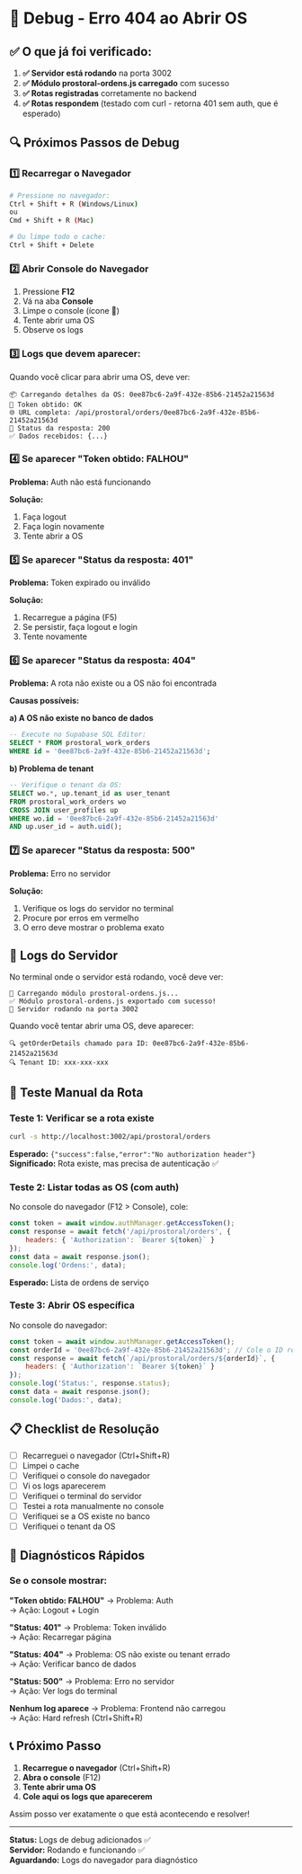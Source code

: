 # 🐛 Debug - Erro 404 ao Abrir OS

## ✅ O que já foi verificado:

1. **✅ Servidor está rodando** na porta 3002
2. **✅ Módulo prostoral-ordens.js carregado** com sucesso
3. **✅ Rotas registradas** corretamente no backend
4. **✅ Rotas respondem** (testado com curl - retorna 401 sem auth, que é esperado)

## 🔍 Próximos Passos de Debug

### 1️⃣ Recarregar o Navegador

```bash
# Pressione no navegador:
Ctrl + Shift + R (Windows/Linux)
ou
Cmd + Shift + R (Mac)

# Ou limpe todo o cache:
Ctrl + Shift + Delete
```

### 2️⃣ Abrir Console do Navegador

1. Pressione **F12**
2. Vá na aba **Console**
3. Limpe o console (ícone 🚫)
4. Tente abrir uma OS
5. Observe os logs

### 3️⃣ Logs que devem aparecer:

Quando você clicar para abrir uma OS, deve ver:

```
📦 Carregando detalhes da OS: 0ee87bc6-2a9f-432e-85b6-21452a21563d
🔑 Token obtido: OK
🌐 URL completa: /api/prostoral/orders/0ee87bc6-2a9f-432e-85b6-21452a21563d
📡 Status da resposta: 200
✅ Dados recebidos: {...}
```

### 4️⃣ Se aparecer "Token obtido: FALHOU"

**Problema:** Auth não está funcionando

**Solução:**
1. Faça logout
2. Faça login novamente
3. Tente abrir a OS

### 5️⃣ Se aparecer "Status da resposta: 401"

**Problema:** Token expirado ou inválido

**Solução:**
1. Recarregue a página (F5)
2. Se persistir, faça logout e login
3. Tente novamente

### 6️⃣ Se aparecer "Status da resposta: 404"

**Problema:** A rota não existe ou a OS não foi encontrada

**Causas possíveis:**

**a) A OS não existe no banco de dados**
```sql
-- Execute no Supabase SQL Editor:
SELECT * FROM prostoral_work_orders 
WHERE id = '0ee87bc6-2a9f-432e-85b6-21452a21563d';
```

**b) Problema de tenant**
```sql
-- Verifique o tenant da OS:
SELECT wo.*, up.tenant_id as user_tenant
FROM prostoral_work_orders wo
CROSS JOIN user_profiles up
WHERE wo.id = '0ee87bc6-2a9f-432e-85b6-21452a21563d'
AND up.user_id = auth.uid();
```

### 7️⃣ Se aparecer "Status da resposta: 500"

**Problema:** Erro no servidor

**Solução:**
1. Verifique os logs do servidor no terminal
2. Procure por erros em vermelho
3. O erro deve mostrar o problema exato

## 🔧 Logs do Servidor

No terminal onde o servidor está rodando, você deve ver:

```
🔧 Carregando módulo prostoral-ordens.js...
✅ Módulo prostoral-ordens.js exportado com sucesso!
🚀 Servidor rodando na porta 3002
```

Quando você tentar abrir uma OS, deve aparecer:

```
🔍 getOrderDetails chamado para ID: 0ee87bc6-2a9f-432e-85b6-21452a21563d
🔍 Tenant ID: xxx-xxx-xxx
```

## 🧪 Teste Manual da Rota

### Teste 1: Verificar se a rota existe

```bash
curl -s http://localhost:3002/api/prostoral/orders
```

**Esperado:** `{"success":false,"error":"No authorization header"}`  
**Significado:** Rota existe, mas precisa de autenticação ✅

### Teste 2: Listar todas as OS (com auth)

No console do navegador (F12 > Console), cole:

```javascript
const token = await window.authManager.getAccessToken();
const response = await fetch('/api/prostoral/orders', {
    headers: { 'Authorization': `Bearer ${token}` }
});
const data = await response.json();
console.log('Ordens:', data);
```

**Esperado:** Lista de ordens de serviço

### Teste 3: Abrir OS específica

No console do navegador:

```javascript
const token = await window.authManager.getAccessToken();
const orderId = '0ee87bc6-2a9f-432e-85b6-21452a21563d'; // Cole o ID real aqui
const response = await fetch(`/api/prostoral/orders/${orderId}`, {
    headers: { 'Authorization': `Bearer ${token}` }
});
console.log('Status:', response.status);
const data = await response.json();
console.log('Dados:', data);
```

## 📋 Checklist de Resolução

- [ ] Recarreguei o navegador (Ctrl+Shift+R)
- [ ] Limpei o cache
- [ ] Verifiquei o console do navegador
- [ ] Vi os logs aparecerem
- [ ] Verifiquei o terminal do servidor
- [ ] Testei a rota manualmente no console
- [ ] Verifiquei se a OS existe no banco
- [ ] Verifiquei o tenant da OS

## 🎯 Diagnósticos Rápidos

### Se o console mostrar:

**"Token obtido: FALHOU"**
→ Problema: Auth  
→ Ação: Logout + Login

**"Status: 401"**
→ Problema: Token inválido  
→ Ação: Recarregar página

**"Status: 404"**
→ Problema: OS não existe ou tenant errado  
→ Ação: Verificar banco de dados

**"Status: 500"**
→ Problema: Erro no servidor  
→ Ação: Ver logs do terminal

**Nenhum log aparece**
→ Problema: Frontend não carregou  
→ Ação: Hard refresh (Ctrl+Shift+R)

## 📞 Próximo Passo

1. **Recarregue o navegador** (Ctrl+Shift+R)
2. **Abra o console** (F12)
3. **Tente abrir uma OS**
4. **Cole aqui os logs que aparecerem**

Assim posso ver exatamente o que está acontecendo e resolver!

---

**Status:** Logs de debug adicionados ✅  
**Servidor:** Rodando e funcionando ✅  
**Aguardando:** Logs do navegador para diagnóstico

